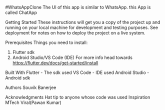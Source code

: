 #WhatsAppClone
The UI of this app is similar to WhatsApp. this App is called ChatApp

Getting Started
These instructions will get you a copy of the project up and running on your local machine for development and testing purposes. See deployment for notes on how to deploy the project on a live system.

Prerequisites
Things you need to install:
1. Flutter sdk
2. Android Studio/VS Code (IDE)
For more info head towards https://flutter.dev/docs/get-started/install 

Built With
Flutter - The sdk used
VS Code - IDE used
Android Studio - Android sdk

Authors
Souvik Banerjee

Acknowledgments
Hat tip to anyone whose code was used
Inspiration
MTech Viral(Pawan Kumar)
